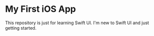# My First iOS App

This repository is just for learning Swift UI. I'm new to Swift UI and just getting started.